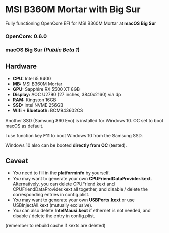 # MSI B360M Mortar with Big Sur
Fully functioning OpenCore EFI for MSI B360M Mortar at **macOS Big Sur**

### OpenCore: 0.6.0
### macOS Big Sur (*Public Beta 1*)

## Hardware
- **CPU:** Intel i5 9400
- **MB:** MSI B360M Mortar
- **GPU:** Sapphire RX 5500 XT 8GB
- **Display:** AOC U2790 (27 inches, 3840x2160) via dp
- **RAM:** Kingston 16GB
- **SSD:** Intel NVME 256GB
- **Wifi + Bluetooth:** BCM943602CS

Another SSD (Samsung 860 Evo) is installed for Windows 10. OC set to boot macOS as default. 

I use function key **F11** to boot Windows 10 from the Samsung SSD.

Windows 10 also can be booted **directly from OC** (tested).

## Caveat

- *You* need to fill in the **platforminfo** by yourself.
- *You* may want to generate your own **CPUFriendDataProvider.kext**. Alternatively, you can delete CPUFriend.kext and CPUFriendDataProvider.kext all together, and disable / delete the corresponding entries in config.plist.
- *You* may want to generate your own **USBPorts.kext** or use USBInjectAll.kext (mutually exclusive).
- *You* can also delete **IntelMausi.kext** if ethernet is not needed, and disable / delete the entry in config.plist.

(remember to rebuild cache if kexts are deleted)

